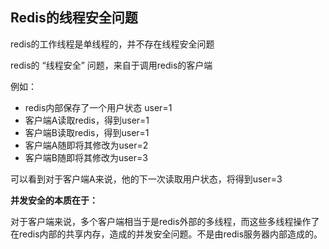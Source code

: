 ## Redis的线程安全问题

redis的工作线程是单线程的，并不存在线程安全问题

redis的 “线程安全” 问题，来自于调用redis的客户端

例如：

* redis内部保存了一个用户状态  user=1
* 客户端A读取redis，得到user=1
* 客户端B读取redis，得到user=1
* 客户端A随即将其修改为user=2
* 客户端B随即将其修改为user=3

可以看到对于客户端A来说，他的下一次读取用户状态，将得到user=3

**并发安全的本质在于：**

对于客户端来说，多个客户端相当于是redis外部的多线程，而这些多线程操作了在redis内部的共享内存，造成的并发安全问题。不是由redis服务器内部造成的。



































































































































































































